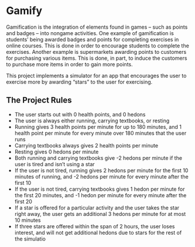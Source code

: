 # Gamify

Gamification is the integration of elements found in games – such as points and badges – into nongame activities. One example of gamification is students’ being awarded badges and points for completing exercises in online courses. This is done in order to encourage students to complete the exercises. Another example is supermarkets awarding points to customers for purchasing various items. This is done, in part, to induce the customers to purchase more items in order to gain more points.

This project implements a simulator for an app that encourages the user to exercise more by awarding “stars” to the user for exercising.

## The Project Rules
  - The user starts out with 0 health points, and 0 hedons
  - The user is always either running, carrying textbooks, or resting
  - Running gives 3 health points per minute for up to 180 minutes, and 1 health point per minute for every minute over 180 minutes that the user runs
  - Carrying textbooks always gives 2 health points per minute
  - Resting gives 0 hedons per minute
  - Both running and carrying textbooks give -2 hedons per minute if the user is tired and isn’t using a star
  - If the user is not tired, running gives 2 hedons per minute for the first 10 minutes of running, and -2 hedons per minute for every minute after the first 10
  - If the user is not tired, carrying textbooks gives 1 hedon per minute for the first 20 minutes, and -1 hedon per minute for every minute after the first 20
  - If a star is offered for a particular activity and the user takes the star right away, the user gets an additional 3 hedons per minute for at most 10 minutes
  - If three stars are offered within the span of 2 hours, the user loses interest, and will not get additional hedons due to stars for the rest of the simulatio
